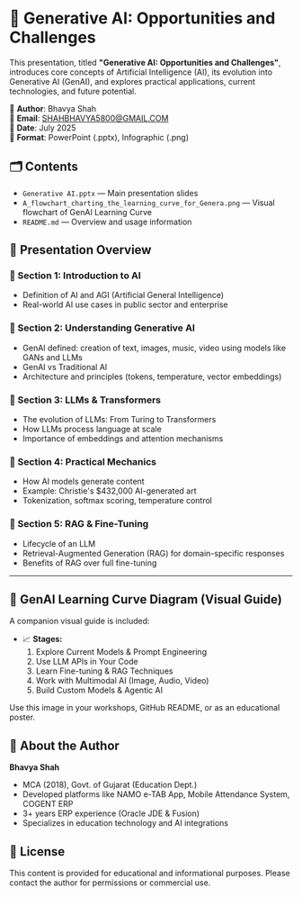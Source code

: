 # 🎯 Generative AI: Opportunities and Challenges

This presentation, titled **"Generative AI: Opportunities and Challenges"**, introduces core concepts of Artificial Intelligence (AI), its evolution into Generative AI (GenAI), and explores practical applications, current technologies, and future potential.

👤 **Author**: Bhavya Shah  
📧 **Email**: SHAHBHAVYA5800@GMAIL.COM  
📅 **Date**: July 2025  
📁 **Format**: PowerPoint (.pptx), Infographic (.png)


## 🗂️ Contents

- `Generative AI.pptx` — Main presentation slides
- `A_flowchart_charting_the_learning_curve_for_Genera.png` — Visual flowchart of GenAI Learning Curve
- `README.md` — Overview and usage information



## 📌 Presentation Overview

### 🔹 Section 1: Introduction to AI
- Definition of AI and AGI (Artificial General Intelligence)
- Real-world AI use cases in public sector and enterprise

### 🔹 Section 2: Understanding Generative AI
- GenAI defined: creation of text, images, music, video using models like GANs and LLMs
- GenAI vs Traditional AI
- Architecture and principles (tokens, temperature, vector embeddings)

### 🔹 Section 3: LLMs & Transformers
- The evolution of LLMs: From Turing to Transformers
- How LLMs process language at scale
- Importance of embeddings and attention mechanisms

### 🔹 Section 4: Practical Mechanics
- How AI models generate content
- Example: Christie's $432,000 AI-generated art
- Tokenization, softmax scoring, temperature control

### 🔹 Section 5: RAG & Fine-Tuning
- Lifecycle of an LLM
- Retrieval-Augmented Generation (RAG) for domain-specific responses
- Benefits of RAG over full fine-tuning

---

## 🧠 GenAI Learning Curve Diagram (Visual Guide)

A companion visual guide is included:
- 📈 **Stages:**
  1. Explore Current Models & Prompt Engineering  
  2. Use LLM APIs in Your Code  
  3. Learn Fine-tuning & RAG Techniques  
  4. Work with Multimodal AI (Image, Audio, Video)  
  5. Build Custom Models & Agentic AI

Use this image in your workshops, GitHub README, or as an educational poster.


## 💼 About the Author

**Bhavya Shah**
- MCA (2018), Govt. of Gujarat (Education Dept.)
- Developed platforms like NAMO e-TAB App, Mobile Attendance System, COGENT ERP
- 3+ years ERP experience (Oracle JDE & Fusion)
- Specializes in education technology and AI integrations


## 📎 License

This content is provided for educational and informational purposes. Please contact the author for permissions or commercial use.

